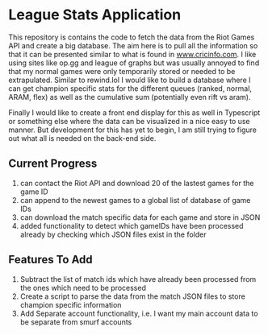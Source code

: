 # League Stats Application

This repository is contains the code to fetch the data from the Riot Games API and create a big database. The aim here is to pull all the information so that it can be presented similar to what is found in www.cricinfo.com. I like using sites like op.gg and league of graphs but was usually annoyed to find that my normal games were only temporarily stored or needed to be extrapulated. Similar to rewind.lol I would like to build  a database where I can get champion specific stats for the different queues (ranked, normal, ARAM, flex) as well as the cumulative sum (potentially even rift vs aram). 

Finally I would like to create a front end display for this as well in Typescript or something else where the data can be visualized in a nice easy to use manner. But development for this has yet to begin, I am still trying to figure out what all is needed on the back-end side.

## Current Progress

1. can contact the Riot API and download 20 of the lastest games for the game ID
2. can append to the newest games to a global list of database of game IDs
3. can download the match specific data for each game and store in JSON
4. added functionality to detect which gameIDs have been processed already by checking which JSON files exist in the folder

## Features To Add

1. Subtract the list of match ids which have already been processed from the ones which need to be processed
2. Create a script to parse the data from the match JSON files to store champion specific information
3. Add Separate account functionality, i.e. I want my main account data to be separate from smurf accounts


